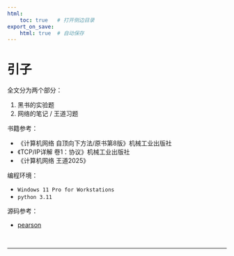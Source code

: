 ```yaml
---
html:
    toc: true   # 打开侧边目录
export_on_save:
    html: true  # 自动保存
---
```


# 引子

全文分为两个部分：

1. 黑书的实验题
2. 网络的笔记 / 王道习题

书籍参考：

* 《计算机网络 自顶向下方法/原书第8版》机械工业出版社
* 《TCP/IP详解 卷1：协议》机械工业出版社
* 《计算机网络 王道2025》

编程环境：

* `Windows 11 Pro for Workstations`
* `python 3.11`

源码参考：

* [pearson](https://media.pearsoncmg.com/ph/esm/ecs_kurose_compnetwork_8/cw/)

<br>

---


